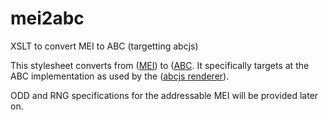 mei2abc
=======

XSLT to convert MEI to ABC (targetting abcjs)

This stylesheet converts from ([MEI](http://music-encoding.org)) to ([ABC](http://www.abcnotation.com). 
It specifically targets at the ABC implementation as used by the ([abcjs renderer](http://code.google.com/p/abcjs/)). 

ODD and RNG specifications for the addressable MEI will be provided later on. 

